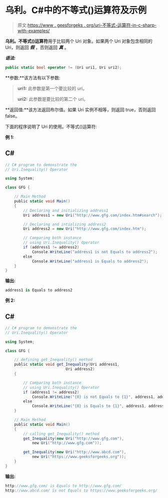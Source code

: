 # 乌利。C#中的不等式()运算符及示例

> 原文:[https://www . geesforgeks . org/uri-不等式-运算符-in-c-sharp-with-examples/](https://www.geeksforgeeks.org/uri-inequality-operator-in-c-sharp-with-examples/)

**乌利。不等式()运算符**用于比较两个 Uri 对象。如果两个 Uri 对象包含相同的 Uri，则返回 ***假*** ，否则返回 ***真*** 。

***语法:***

```cs
public static bool operator != (Uri uri1, Uri uri2);

```

**参数:**该方法有以下参数:

> **uri1:** 此参数是第一个要比较的 uri。
> 
> **uri2:** 此参数是要比较的第二个 uri。

**返回值:**该方法返回布尔值。如果 Uri 实例不相等，则返回 true，否则返回 false。

下面的程序说明了 Uri 的使用。不等式()运算符:

**例 1:**

## C#

```cs
// C# program to demonstrate the 
// Uri.Inequality() Operator

using System;  

class GFG { 

    // Main Method 
    public static void Main() 
    { 
        // Declaring and initializing address1 
        Uri address1 = new Uri("http://www.gfg.com/index.htm#search"); 

        // Declaring and intializing address2 
        Uri address2 = new Uri("http://www.gfg.com/index.htm"); 

        // Comparing both instance 
        // using Uri.Inequality() Operator
        if (address1 != address2)
            Console.WriteLine("address1 is not Equals to address2"); 
        else
            Console.WriteLine("address1 is Equals to address2"); 
    } 
} 
```

**输出:**

```cs
address1 is Equals to address2

```

**例 2:**

## C#

```cs
// C# program to demonstrate the 
// Uri.Inequality() Operator

using System;  

class GFG { 

    // defining get_Inequality() method 
    public static void get_Inequality(Uri address1, 
                           Uri address2) 
    { 

        // Comparing both instance 
        // using Uri.Inequality() Operator
        if (address1 != address2) 
            Console.WriteLine("{0} is not Equals to {1}", address1, address2); 
        else
            Console.WriteLine("{0} is Equals to {1}", address1, address2); 
    } 

    // Main Method 
    public static void Main() 
    { 
        // calling get_Inequality() method 
        get_Inequality(new Uri("http://www.gfg.com"), 
            new Uri("http://www.gfg.com")); 

        get_Inequality(new Uri("http://www.abcd.com"),  
            new Uri("https://www.geeksforgeeks.org"));  
    } 
} 
```

**输出:**

```cs
http://www.gfg.com/ is Equals to http://www.gfg.com/
http://www.abcd.com/ is not Equals to https://www.geeksforgeeks.org/

```